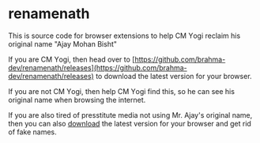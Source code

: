 # renamenath

This is source code for browser extensions to help CM Υogi reclaim his original name "Ajay Mohan Bisht"

If you are CM Υogi, then head over to [https://github.com/brahma-dev/renamenath/releases](https://github.com/brahma-dev/renamenath/releases) to download the latest version for your browser.

If you are not CM Υogi, then help CM Υogi find this, so he can see his original name when browsing the internet.

If you are also tired of presstitute media not using Mr. Ajay's original name, then you can also [download](https://github.com/brahma-dev/renamenath/releases) the latest version for your browser and get rid of fake names.